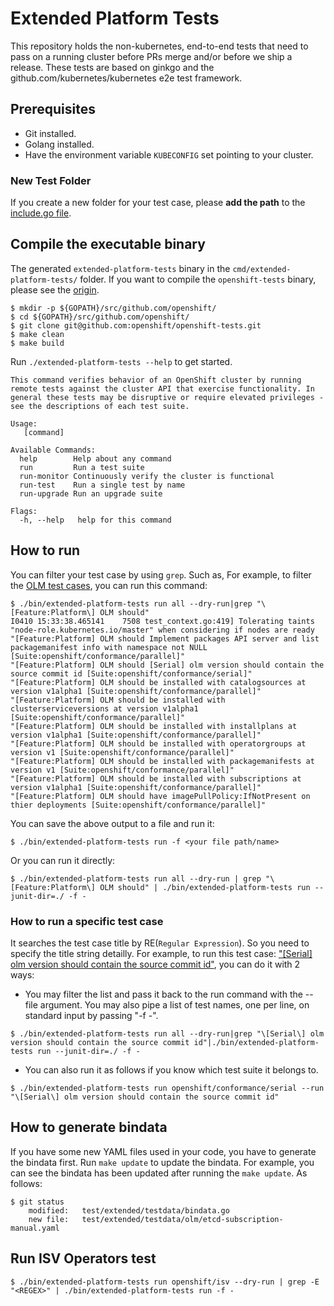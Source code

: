 # Extended Platform Tests

This repository holds the non-kubernetes, end-to-end tests that need to pass on a running
cluster before PRs merge and/or before we ship a release.
These tests are based on ginkgo and the github.com/kubernetes/kubernetes e2e test framework.

Prerequisites
-------------

* Git installed.
* Golang installed.
* Have the environment variable `KUBECONFIG` set pointing to your cluster.

### New Test Folder
If you create a new folder for your test case, please **add the path** to the [include.go file](https://github.com/openshift/openshift-tests/blob/master/test/extended/include.go).

## Compile the executable binary
The generated `extended-platform-tests` binary in the `cmd/extended-platform-tests/` folder.
If you want to compile the `openshift-tests` binary, please see the [origin](https://github.com/openshift/origin).

```console
$ mkdir -p ${GOPATH}/src/github.com/openshift/
$ cd ${GOPATH}/src/github.com/openshift/
$ git clone git@github.com:openshift/openshift-tests.git
$ make clean
$ make build
```

Run `./extended-platform-tests --help` to get started.

```console
This command verifies behavior of an OpenShift cluster by running remote tests against the cluster API that exercise functionality. In general these tests may be disruptive or require elevated privileges - see the descriptions of each test suite.

Usage:
   [command]

Available Commands:
  help        Help about any command
  run         Run a test suite
  run-monitor Continuously verify the cluster is functional
  run-test    Run a single test by name
  run-upgrade Run an upgrade suite

Flags:
  -h, --help   help for this command
```

## How to run

You can filter your test case by using `grep`. Such as, 
For example, to filter the [OLM test cases](https://github.com/openshift/openshift-tests/blob/master/test/extended/operators/olm.go#L21), you can run this command: 

```console
$ ./bin/extended-platform-tests run all --dry-run|grep "\[Feature:Platform\] OLM should"
I0410 15:33:38.465141    7508 test_context.go:419] Tolerating taints "node-role.kubernetes.io/master" when considering if nodes are ready
"[Feature:Platform] OLM should Implement packages API server and list packagemanifest info with namespace not NULL [Suite:openshift/conformance/parallel]"
"[Feature:Platform] OLM should [Serial] olm version should contain the source commit id [Suite:openshift/conformance/serial]"
"[Feature:Platform] OLM should be installed with catalogsources at version v1alpha1 [Suite:openshift/conformance/parallel]"
"[Feature:Platform] OLM should be installed with clusterserviceversions at version v1alpha1 [Suite:openshift/conformance/parallel]"
"[Feature:Platform] OLM should be installed with installplans at version v1alpha1 [Suite:openshift/conformance/parallel]"
"[Feature:Platform] OLM should be installed with operatorgroups at version v1 [Suite:openshift/conformance/parallel]"
"[Feature:Platform] OLM should be installed with packagemanifests at version v1 [Suite:openshift/conformance/parallel]"
"[Feature:Platform] OLM should be installed with subscriptions at version v1alpha1 [Suite:openshift/conformance/parallel]"
"[Feature:Platform] OLM should have imagePullPolicy:IfNotPresent on thier deployments [Suite:openshift/conformance/parallel]"
```

You can save the above output to a file and run it:

```console
$ ./bin/extended-platform-tests run -f <your file path/name>
```

Or you can run it directly:

```console
$ ./bin/extended-platform-tests run all --dry-run | grep "\[Feature:Platform\] OLM should" | ./bin/extended-platform-tests run --junit-dir=./ -f -
```

### How to run a specific test case
It searches the test case title by RE(`Regular Expression`). So you need to specify the title string detailly.
For example, to run this test case: ["[Serial] olm version should contain the source commit id"](https://github.com/openshift/openshift-tests/blob/master/test/extended/operators/olm.go#L117), you can do it with 2 ways:

* You may filter the list and pass it back to the run command with the --file argument. You may also pipe a list of test names, one per line, on standard input by passing "-f -".

```console
$ ./bin/extended-platform-tests run all --dry-run|grep "\[Serial\] olm version should contain the source commit id"|./bin/extended-platform-tests run --junit-dir=./ -f -
```

* You can also run it as follows if you know which test suite it belongs to.

```console
$ ./bin/extended-platform-tests run openshift/conformance/serial --run "\[Serial\] olm version should contain the source commit id"
```

## How to generate bindata
If you have some new YAML files used in your code, you have to generate the bindata first.
Run `make update` to update the bindata. For example, you can see the bindata has been updated after running the `make update`. As follows: 
```console
$ git status
	modified:   test/extended/testdata/bindata.go
	new file:   test/extended/testdata/olm/etcd-subscription-manual.yaml
```

## Run ISV Operators test

```console
$ ./bin/extended-platform-tests run openshift/isv --dry-run | grep -E "<REGEX>" | ./bin/extended-platform-tests run -f -
```

